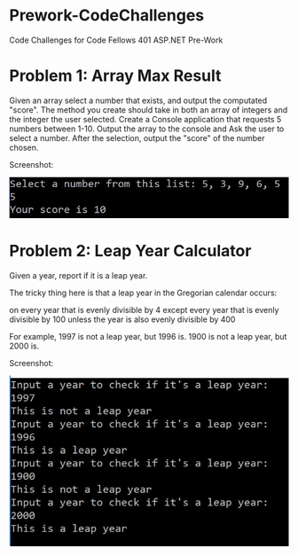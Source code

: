 # Prework-CodeChallenges
Code Challenges for Code Fellows 401 ASP.NET Pre-Work

# Problem 1: Array Max Result
Given an array select a number that exists, and output the computated "score". 
The method you create should take in both an array of integers and the integer the user selected.
Create a Console application that requests 5 numbers between 1-10. 
Output the array to the console and Ask the user to select a number. 
After the selection, output the "score" of the number chosen.

Screenshot:

![](img/ch1.JPG)


# Problem 2: Leap Year Calculator
Given a year, report if it is a leap year.

The tricky thing here is that a leap year in the Gregorian calendar occurs:

on every year that is evenly divisible by 4
  except every year that is evenly divisible by 100
    unless the year is also evenly divisible by 400

For example, 1997 is not a leap year, but 1996 is. 1900 is not a leap year, but 2000 is.

Screenshot:

![](img/ch2.JPG)

